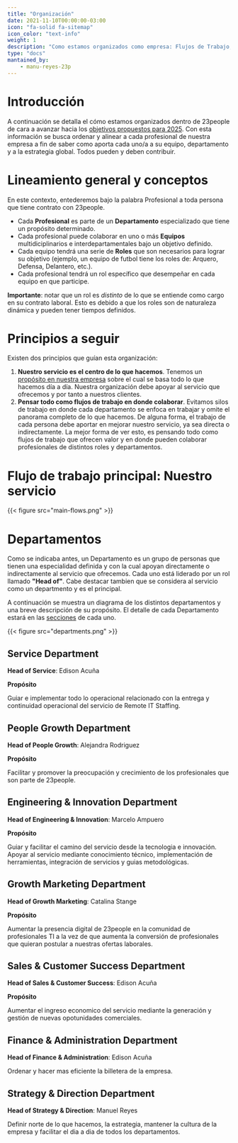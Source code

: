 ```yaml
---
title: "Organización"
date: 2021-11-10T00:00:00-03:00
icon: "fa-solid fa-sitemap"
icon_color: "text-info"
weight: 1
description: "Como estamos organizados como empresa: Flujos de Trabajo, Departamentos y Equipos."
type: "docs"
mantained_by:
    - manu-reyes-23p
---
```


# Introducción

A continuación se detalla el cómo estamos organizados dentro de 23people de cara a avanzar hacia los [objetivos propuestos para 2025](./../company/strategy).
Con esta información se busca ordenar y alinear a cada profesional de nuestra empresa a fin de saber como aporta cada uno/a a su equipo, departamento y a la estrategia global. Todos pueden y deben contribuir.

# Lineamiento general y conceptos

En este contexto, entederemos bajo la palabra Profesional a toda persona que tiene contrato con 23people.

-   Cada **Profesional** es parte de un **Departamento** especializado que tiene un propósito determinado.
-   Cada profesional puede colaborar en uno o más **Equipos** multidiciplinarios e interdepartamentales bajo un objetivo definido.
-   Cada equipo tendrá una serie de **Roles** que son necesarios para lograr su objetivo (ejemplo, un equipo de futbol tiene los roles de: Arquero, Defensa, Delantero, etc.).
-   Cada profesional tendrá un rol específico que desempeñar en cada equipo en que participe.

**Importante**: notar que un rol es _distinto_ de lo que se entiende como cargo en su contrato laboral. Esto es debido a que los roles son de naturaleza dinámica y pueden tener tiempos definidos.

# Principios a seguir

Existen dos principios que guían esta organización:

1. **Nuestro servicio es el centro de lo que hacemos**. Tenemos un [propósito en nuestra empresa](./../company/purpose) sobre el cual se basa todo lo que hacemos día a día. Nuestra organización debe apoyar al servicio que ofrecemos y por tanto a nuestros clientes.
2. **Pensar todo como flujos de trabajo en donde colaborar**. Evitamos silos de trabajo en donde cada departamento se enfoca en trabajar y omite el panorama completo de lo que hacemos. De alguna forma, el trabajo de cada persona debe aportar en mejorar nuestro servicio, ya sea directa o indirectamente. La mejor forma de ver esto, es pensando todo como flujos de trabajo que ofrecen valor y en donde pueden colaborar profesionales de distintos roles y departamentos.

# Flujo de trabajo principal: Nuestro servicio

{{< figure src="main-flows.png" >}}

# Departamentos

Como se indicaba antes, un Departamento es un grupo de personas que tienen una especialidad definida y con la cual apoyan directamente o indirectamente al servicio que ofrecemos. Cada uno está liderado por un rol llamado **"Head of"**. Cabe destacar tambien que se considera al servicio como un departmento y es el principal.

A continuación se muestra un diagrama de los distintos departamentos y una breve descripción de su propósito. El detalle de cada Departamento estará en las [secciones](./../departments) de cada uno.

{{< figure src="departments.png" >}}

## Service Department

**Head of Service**: Edison Acuña

**Propósito**

Guiar e implementar todo lo operacional relacionado con la entrega y continuidad operacional del servicio de Remote IT Staffing.

## People Growth Department

**Head of People Growth**: Alejandra Rodriguez

**Propósito**

Facilitar y promover la preocupación y crecimiento de los profesionales que son parte de 23people.

## Engineering & Innovation Department

**Head of Engineering & Innovation**: Marcelo Ampuero

**Propósito**

Guiar y facilitar el camino del servicio desde la tecnologia e innovación. Apoyar al servicio mediante conocimiento técnico, implementación de herramientas, integración de servicios y guias metodológicas.

## Growth Marketing Department

**Head of Growth Marketing**: Catalina Stange

**Propósito**

Aumentar la presencia digital de 23people en la comunidad de profesionales TI a la vez de que aumenta la conversión de profesionales que quieran postular a nuestras ofertas laborales.

## Sales & Customer Success Department

**Head of Sales & Customer Success**: Edison Acuña

**Propósito**

Aumentar el ingreso economico del servicio mediante la generación y gestión de nuevas opotunidades comerciales.

## Finance & Administration Department

**Head of Finance & Administration**: Edison Acuña

Ordenar y hacer mas eficiente la billetera de la empresa.

## Strategy & Direction Department

**Head of Strategy & Direction**: Manuel Reyes

Definir norte de lo que hacemos, la estrategia, mantener la cultura de la empresa y facilitar el dia a dia de todos los departamentos.

